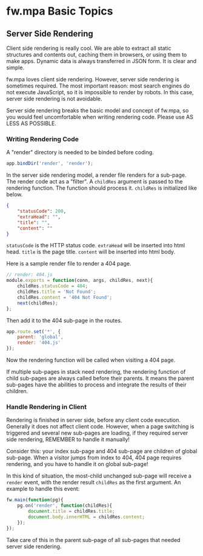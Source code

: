 # fw.mpa Basic Topics #

## Server Side Rendering ##

Client side rendering is really cool.
We are able to extract all static structures and contents out, caching them in browsers, or using them to make apps.
Dynamic data is always transferred in JSON form.
It is clear and simple.

fw.mpa loves client side rendering. However, server side rendering is sometimes required.
The most important reason: most search engines do not execute JavaScript, so it is impossible to render by robots.
In this case, server side rendering is not avoidable.

Server side rendering breaks the basic model and concept of fw.mpa, so you would feel uncomfortable when writing rendering code.
Please use AS LESS AS POSSIBLE.

### Writing Rendering Code ###

A "render" directory is needed to be binded before coding.

```js
app.bindDir('render', 'render');
```

In the server side rendering model, a render file renders for a sub-page.
The render code act as a "filter".
A `childRes` argument is passed to the rendering function.
The function should process it.
`childRes` is initialized like below.

```json
{
	"statusCode": 200,
	"extraHead": "",
	"title": "",
	"content": ""
}
```

`statusCode` is the HTTP status code.
`extraHead` will be inserted into html head.
`title` is the page title.
`content` will be inserted into html body.

Here is a sample render file to render a 404 page.

```js
// render: 404.js
module.exports = function(conn, args, childRes, next){
	childRes.statusCode = 404;
	childRes.title = 'Not Found';
	childRes.content = '404 Not Found';
	next(childRes);
};
```

Then add it to the 404 sub-page in the routes.

```js
app.route.set('*', {
	parent: 'global',
	render: '404.js'
});
```

Now the rendering function will be called when visiting a 404 page.

If multiple sub-pages in stack need rendering, the rendering function of child sub-pages are always called before their parents.
It means the parent sub-pages have the abilities to process and integrate the results of their children.

### Handle Rendering in Client ###

Rendering is finished in server side, before any client code execution.
Generally it does not affect client code.
However, when a page switching is triggered and several new sub-pages are loading, if they required server side rendering, REMEMBER to handle it manually!

Consider this: your index sub-page and 404 sub-page are children of global sub-page.
When a visitor jumps from index to 404, 404 page requires rendering, and you have to handle it on global sub-page!

In this kind of situation, the most-child unchanged sub-page will receive a `render` event, with the render result `childRes` as the first argument.
An example to handle this event:

```js
fw.main(function(pg){
	pg.on('render', function(childRes){
		document.title = childRes.title;
		document.body.innerHTML = childRes.content;
	});
});
```

Take care of this in the parent sub-page of all sub-pages that needed server side rendering.
